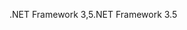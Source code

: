 <span data-ttu-id="bbdf3-101">.NET Framework 3,5</span><span class="sxs-lookup"><span data-stu-id="bbdf3-101">.NET Framework 3.5</span></span>